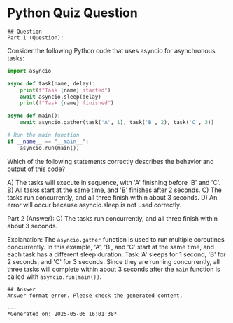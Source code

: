 # Python Quiz Question
    
    ## Question
    Part 1 (Question):
Consider the following Python code that uses asyncio for asynchronous tasks:

```python
import asyncio

async def task(name, delay):
    print(f"Task {name} started")
    await asyncio.sleep(delay)
    print(f"Task {name} finished")

async def main():
    await asyncio.gather(task('A', 1), task('B', 2), task('C', 3))

# Run the main function
if __name__ == "__main__":
    asyncio.run(main())
```

Which of the following statements correctly describes the behavior and output of this code?

A) The tasks will execute in sequence, with 'A' finishing before 'B' and 'C'.
B) All tasks start at the same time, and 'B' finishes after 2 seconds.
C) The tasks run concurrently, and all three finish within about 3 seconds.
D) An error will occur because asyncio.sleep is not used correctly.

Part 2 (Answer):
C) The tasks run concurrently, and all three finish within about 3 seconds.

Explanation:
The `asyncio.gather` function is used to run multiple coroutines concurrently. In this example, 'A', 'B', and 'C' start at the same time, and each task has a different sleep duration. Task 'A' sleeps for 1 second, 'B' for 2 seconds, and 'C' for 3 seconds. Since they are running concurrently, all three tasks will complete within about 3 seconds after the `main` function is called with `asyncio.run(main())`.
    
    ## Answer
    Answer format error. Please check the generated content.
    
    ---
    *Generated on: 2025-05-06 16:01:38*
    